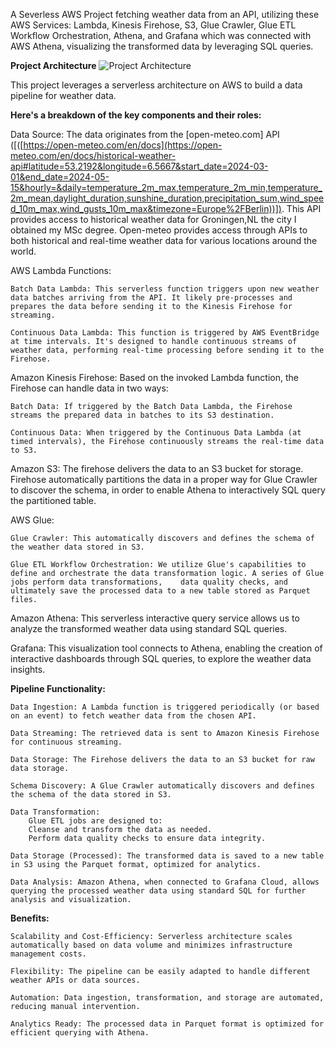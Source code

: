A Severless AWS Project fetching weather data from an API, utilizing these AWS Services: Lambda, Kinesis Firehose, S3, Glue Crawler, Glue ETL Workflow Orchestration, Athena, and Grafana which was connected with AWS Athena, visualizing the transformed data by leveraging SQL queries.

**Project Architecture**
![Project Architecture](https://github.com/NickolasB98/aws_severless_project/assets/157819544/be0e17c5-8219-4e05-998f-49a3b3fcbaa6)

This project leverages a serverless architecture on AWS to build a data pipeline for weather data.  

**Here's a breakdown of the key components and their roles:**

Data Source: The data originates from the [open-meteo.com] API ([([https://open-meteo.com/en/docs](https://open-meteo.com/en/docs/historical-weather-api#latitude=53.2192&longitude=6.5667&start_date=2024-03-01&end_date=2024-05-15&hourly=&daily=temperature_2m_max,temperature_2m_min,temperature_2m_mean,daylight_duration,sunshine_duration,precipitation_sum,wind_speed_10m_max,wind_gusts_10m_max&timezone=Europe%2FBerlin))]). This API provides access to historical weather data for Groningen,NL the city I obtained my MSc degree. 
Open-meteo provides access through APIs to both historical and real-time weather data for various locations around the world.

AWS Lambda Functions:

	Batch Data Lambda: This serverless function triggers upon new weather data batches arriving from the API. It likely pre-processes and prepares the data before sending it to the Kinesis Firehose for streaming.

	Continuous Data Lambda: This function is triggered by AWS EventBridge at time intervals. It's designed to handle continuous streams of weather data, performing real-time processing before sending it to the Firehose.

Amazon Kinesis Firehose: Based on the invoked Lambda function, the Firehose can handle data in two ways:

	Batch Data: If triggered by the Batch Data Lambda, the Firehose streams the prepared data in batches to its S3 destination.
 
  	Continuous Data: When triggered by the Continuous Data Lambda (at timed intervals), the Firehose continuously streams the real-time data to S3.

Amazon S3: The firehose delivers the data to an S3 bucket for storage. Firehose automatically partitions the data in a proper way for Glue Crawler to discover the schema, in order to enable Athena to interactively SQL query the partitioned table.

AWS Glue:

  	Glue Crawler: This automatically discovers and defines the schema of the weather data stored in S3.
  
  	Glue ETL Workflow Orchestration: We utilize Glue's capabilities to define and orchestrate the data transformation logic. A series of Glue jobs perform data transformations, 	data quality checks, and ultimately save the processed data to a new table stored as Parquet files.
		
Amazon Athena: This serverless interactive query service allows us to analyze the transformed weather data using standard SQL queries.

Grafana: This visualization tool connects to Athena, enabling the creation of interactive dashboards through SQL queries, to explore the weather data insights.



**Pipeline Functionality:**

	Data Ingestion: A Lambda function is triggered periodically (or based on an event) to fetch weather data from the chosen API.

	Data Streaming: The retrieved data is sent to Amazon Kinesis Firehose for continuous streaming.

	Data Storage: The Firehose delivers the data to an S3 bucket for raw data storage.

	Schema Discovery: A Glue Crawler automatically discovers and defines the schema of the data stored in S3.

	Data Transformation:
		Glue ETL jobs are designed to:
		Cleanse and transform the data as needed.
		Perform data quality checks to ensure data integrity.

	Data Storage (Processed): The transformed data is saved to a new table in S3 using the Parquet format, optimized for analytics.

	Data Analysis: Amazon Athena, when connected to Grafana Cloud, allows querying the processed weather data using standard SQL for further analysis and visualization.

**Benefits:**

	Scalability and Cost-Efficiency: Serverless architecture scales automatically based on data volume and minimizes infrastructure management costs.

	Flexibility: The pipeline can be easily adapted to handle different weather APIs or data sources.

	Automation: Data ingestion, transformation, and storage are automated, reducing manual intervention.

	Analytics Ready: The processed data in Parquet format is optimized for efficient querying with Athena.
